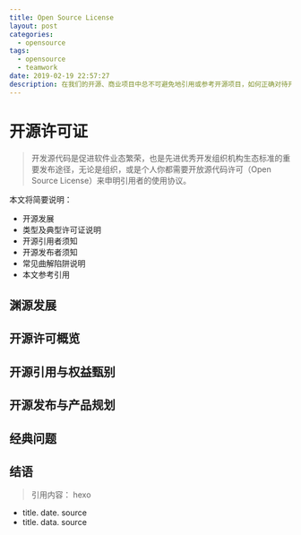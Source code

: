 ```yaml
---
title: Open Source License
layout: post
categories:
  - opensource
tags:
  - opensource
  - teamwork
date: 2019-02-19 22:57:27
description: 在我们的开源、商业项目中总不可避免地引用或参考开源项目，如何正确对待开源许可协议，保障原作者和自身合法合规和利益？这里是 Leander 团队开发开源方案原则，仅作为参考。
---
```


# 开源许可证  

> 开发源代码是促进软件业态繁荣，也是先进优秀开发组织机构生态标准的重要发布途径，无论是组织，或是个人你都需要开放源代码许可（Open Source License）来申明引用者的使用协议。  

本文将简要说明：  

- 开源发展
- 类型及典型许可证说明
- 开源引用者须知
- 开源发布者须知
- 常见曲解陷阱说明
- 本文参考引用

## 渊源发展  

## 开源许可概览  

## 开源引用与权益甄别  

## 开源发布与产品规划  

## 经典问题

## 结语

> 引用内容：  hexo
>
- title. date. source  
- title. data. source  
>
